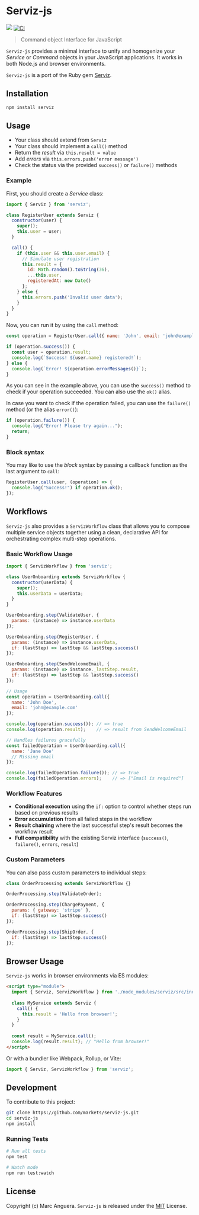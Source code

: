 # Serviz-js

[![](https://img.shields.io/npm/v/serviz.svg)](https://www.npmjs.com/package/serviz)
[![CI](https://github.com/markets/serviz-js/actions/workflows/ci.yml/badge.svg)](https://github.com/markets/serviz-js/actions/workflows/ci.yml)

> Command object Interface for JavaScript

`Serviz-js` provides a minimal interface to unify and homogenize your *Service* or *Command* objects in your JavaScript applications. It works in both Node.js and browser environments.

`Serviz-js` is a port of the Ruby gem [Serviz](https://github.com/markets/serviz).

## Installation

```bash
npm install serviz
```

## Usage

- Your class should extend from `Serviz`
- Your class should implement a `call()` method
- Return the _result_ via `this.result = value`
- Add _errors_ via `this.errors.push('error message')`
- Check the status via the provided `success()` or `failure()` methods

### Example

First, you should create a _Service_ class:

```javascript
import { Serviz } from 'serviz';

class RegisterUser extends Serviz {
  constructor(user) {
    super();
    this.user = user;
  }

  call() {
    if (this.user && this.user.email) {
      // Simulate user registration
      this.result = {
        id: Math.random().toString(36),
        ...this.user,
        registeredAt: new Date()
      };
    } else {
      this.errors.push('Invalid user data');
    }
  }
}
```

Now, you can run it by using the `call` method:

```javascript
const operation = RegisterUser.call({ name: 'John', email: 'john@example.com' });

if (operation.success()) {
  const user = operation.result;
  console.log(`Success! ${user.name} registered!`);
} else {
  console.log(`Error! ${operation.errorMessages()}`);
}
```

As you can see in the example above, you can use the `success()` method to check if your operation succeeded. You can also use the `ok()` alias.

In case you want to check if the operation failed, you can use the `failure()` method (or the alias `error()`):

```javascript
if (operation.failure()) {
  console.log("Error! Please try again...");
  return;
}
```

### Block syntax

You may like to use the _block_ syntax by passing a callback function as the last argument to `call`:

```javascript
RegisterUser.call(user, (operation) => {
  console.log("Success!") if operation.ok();
});
```

## Workflows

`Serviz-js` also provides a `ServizWorkflow` class that allows you to compose multiple service objects together using a clean, declarative API for orchestrating complex multi-step operations.

### Basic Workflow Usage

```javascript
import { ServizWorkflow } from 'serviz';

class UserOnboarding extends ServizWorkflow {
  constructor(userData) {
    super();
    this.userData = userData;
  }
}

UserOnboarding.step(ValidateUser, { 
  params: (instance) => instance.userData 
});

UserOnboarding.step(RegisterUser, { 
  params: (instance) => instance.userData,
  if: (lastStep) => lastStep && lastStep.success()
});

UserOnboarding.step(SendWelcomeEmail, { 
  params: (instance) => instance._lastStep.result,
  if: (lastStep) => lastStep && lastStep.success()
});

// Usage
const operation = UserOnboarding.call({
  name: 'John Doe',
  email: 'john@example.com'
});

console.log(operation.success()); // => true
console.log(operation.result);    // => result from SendWelcomeEmail

// Handles failures gracefully
const failedOperation = UserOnboarding.call({
  name: 'Jane Doe'
  // Missing email
});

console.log(failedOperation.failure()); // => true
console.log(failedOperation.errors);    // => ["Email is required"]
```

### Workflow Features

- **Conditional execution** using the `if:` option to control whether steps run based on previous results
- **Error accumulation** from all failed steps in the workflow
- **Result chaining** where the last successful step's result becomes the workflow result
- **Full compatibility** with the existing Serviz interface (`success()`, `failure()`, `errors`, `result`)

### Custom Parameters

You can also pass custom parameters to individual steps:

```javascript
class OrderProcessing extends ServizWorkflow {}

OrderProcessing.step(ValidateOrder);

OrderProcessing.step(ChargePayment, { 
  params: { gateway: 'stripe' }, 
  if: (lastStep) => lastStep.success() 
});

OrderProcessing.step(ShipOrder, { 
  if: (lastStep) => lastStep.success() 
});
```

## Browser Usage

`Serviz-js` works in browser environments via ES modules:

```html
<script type="module">
  import { Serviz, ServizWorkflow } from './node_modules/serviz/src/index.js';
  
  class MyService extends Serviz {
    call() {
      this.result = 'Hello from browser!';
    }
  }
  
  const result = MyService.call();
  console.log(result.result); // "Hello from browser!"
</script>
```

Or with a bundler like Webpack, Rollup, or Vite:

```javascript
import { Serviz, ServizWorkflow } from 'serviz';
```

## Development

To contribute to this project:

```bash
git clone https://github.com/markets/serviz-js.git
cd serviz-js
npm install
```

### Running Tests

```bash
# Run all tests
npm test

# Watch mode
npm run test:watch
```

## License

Copyright (c) Marc Anguera. `Serviz-js` is released under the [MIT](LICENSE) License.
